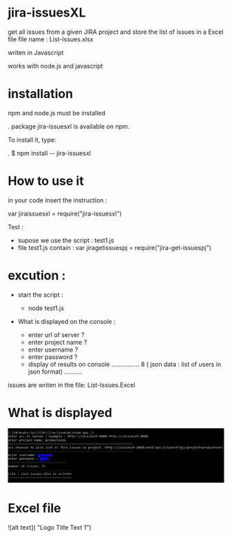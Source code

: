  
# jira-issuesXL

get all issues from a given JIRA project and store the list of issues in a Excel file 
file name : List-Issues.xlsx

writen in Javascript

works with node.js and javascript

# installation

npm and node.js must be installed

 . package jira-issuesxl is available on npm. 
 
 To install it, type:
 
. $ npm install -- jira-issuesxl

# How to use it

in your code insert the instruction : 

var jiraissuesxl = require("jira-issuesxl")

Test : 
* supose we use the script : test1.js 
* file test1.js contain : var jiragetissuespj = require("jira-get-issuespj")

# excution : 
* start the script :
  * node test1.js

* What is displayed on the console  : 
  * enter url of server ?
  * enter project name ? 
  * enter username ?
  * enter password ? 
  * display of results on console  ................
    8 ( json data : list of users in json format) ..........

issues are writen in the file:  List-Issues.Excel


# What is displayed

![alt text]( https://github.com/guihen01/npm-jira-issuesXL/blob/main/Doc/Capture.GIF "Logo Title Text 1")

#  Excel file 

![alt text]( "Logo Title Text 1")

